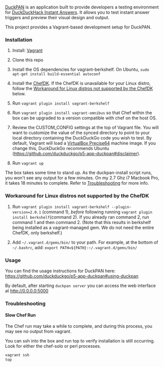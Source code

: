 [DuckPAN](https://github.com/duckduckgo/p5-app-duckpan) is an application built to provide developers a testing environment for [DuckDuckHack Instant Answers](http://duckduckhack.com). It allows you to test instant answer triggers and preview their visual design and output.

This project provides a Vagrant-based development setup for DuckPAN.

### Installation

1. Install: [Vagrant](http://docs.vagrantup.com/v2/installation/index.html)

2. Clone this repo

3. Install the OS dependencies for vagrant-berkshelf. On Ubuntu, `sudo apt-get install build-essential autoconf`

4. Install the [ChefDK](https://downloads.chef.io/chef-dk/). If the ChefDK is unavailable for your Linux distro, follow the [Workaround for Linux distros not supported by the ChefDK](#workaround-for-linux-distros-not-supported-by-the-chefdk) below.

5. Run `vagrant plugin install vagrant-berkshelf`

6. Run `vagrant plugin install vagrant-omnibus` so that Chef within the box can be upgraded to a version compatible with chef on the host OS.

7. Review the CUSTOM_CONFIG settings at the top of Vagrant file.  You will want to customize the value of the synced directory to point to your local directory containing the DuckDuckGo code you wish to test.  By default, Vagrant will load a [VirtualBox Precise64](http://cloud-images.ubuntu.com/vagrant/precise/current/precise-server-cloudimg-amd64-vagrant-disk1.box) machine image.  If you change this, DuckDuckGo recommends Ubuntu (https://github.com/duckduckgo/p5-app-duckpan#disclaimer).

8. Run `vagrant up`

The box takes some time to stand up.  As the duckpan-install script runs, you won't see any output for a few minutes.  On my 2.7 Ghz i7 Macbook Pro, it takes 18 minutes to complete.  Refer to [Troubleshooting](#Troubleshooting) for more info.

### Workaround for Linux distros not supported by the ChefDK

1. Run `vagrant plugin install vagrant-berkshelf --plugin-version=2.0.1` (command 1), *before* following running `vagrant plugin install berkshelf`(command 2). If you already ran command 2, run command 1 and then command 2. (Note that this results in berkshelf being installed as a vagrant-managed gem. We do not need the entire ChefDK, only berkshelf.)

2. Add `~/.vagrant.d/gems/bin/` to your path. For example, at the bottom of `~/.bashrc`, add:
`export PATH=${PATH}:~/.vagrant.d/gems/bin/`

### Usage

You can find the usage instructions for DuckPAN here: https://github.com/duckduckgo/p5-app-duckpan#using-duckpan

By default, after starting `duckpan server` you can access the web interface at http://0.0.0.0:5000

### Troubleshooting

#### Slow Chef Run

The Chef run may take a while to complete, and during this process, you may see no output from vagrant.

You can ssh into the box and run top to verify installation is still occurring. Look for either the chef-solo or perl processes.

```sh
vagrant ssh
top
```
